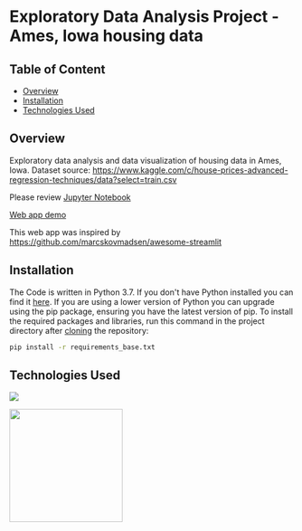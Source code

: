 # Exploratory Data Analysis Project - Ames, Iowa housing data

## Table of Content

- [Overview](#Overview)
- [Installation](#Installation)
- [Technologies Used](#technologies-used)

## Overview

Exploratory data analysis and data visualization of housing data in Ames, Iowa.
Dataset source: https://www.kaggle.com/c/house-prices-advanced-regression-techniques/data?select=train.csv

Please review [Jupyter Notebook](Ames_Housing_EDA.ipynb)

[Web app demo](https://ames-data-app.herokuapp.com)

This web app was inspired by https://github.com/marcskovmadsen/awesome-streamlit

## Installation

The Code is written in Python 3.7. If you don't have Python installed you can find it [here](https://www.python.org/downloads/). If you are using a lower version of Python you can upgrade using the pip package, ensuring you have the latest version of pip. To install the required packages and libraries, run this command in the project directory after [cloning](https://www.howtogeek.com/451360/how-to-clone-a-github-repository/) the repository:

```bash
pip install -r requirements_base.txt
```

## Technologies Used

![](https://forthebadge.com/images/badges/made-with-python.svg)

[<img target="_blank" src="https://camo.githubusercontent.com/e5efd9b8f2106722c85415f104a352232a3a9437d765778aca491a2c2a7d5d6c/68747470733a2f2f6465762e70616e6461732e696f2f7374617469632f696d672f70616e6461732e737667" width=200>](https://pandas.pydata.org/)
